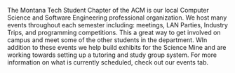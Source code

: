 The Montana Tech Student Chapter of the ACM is our local Computer Science and Software Engineering professional organization. We host many events throughout each semester including: meetings, LAN Parties, Industry Trips, and programming competitions. This a great way to get involved on campus and meet some of the other students in the department. WIn addition to these events we help build exhibits for the Science Mine and are working towards setting up a tutoring and study group system. For more information on what is currently scheduled, check out our events tab. 
